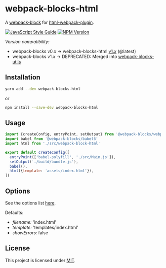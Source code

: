 # webpack-blocks-html

A [webpack-block](https://github.com/andywer/webpack-blocks) for [html-webpack-plugin](https://github.com/jantimon/html-webpack-plugin).

[![JavaScript Style Guide](https://img.shields.io/badge/code%20style-standard-brightgreen.svg)](http://standardjs.com/)
[![NPM Version](https://img.shields.io/npm/v/webpack-blocks-html.svg)](https://www.npmjs.com/package/webpack-blocks-html)

*Version compatibility:*

* webpack-blocks v0._x_ -> webpack-blocks-html [v1._x_](https://github.com/ecliptic/webpack-blocks-copy/tree/master) (@latest)
* webpack-blocks v1._x_ -> DEPRECATED: Merged into [webpack-blocks-utils](https://github.com/ecliptic/webpack-blocks-utils)

## Installation

```sh
yarn add --dev webpack-blocks-html
```

or

```sh
npm install --save-dev webpack-blocks-html
```

## Usage

```js
import {createConfig, entryPoint, setOutput} from '@webpack-blocks/webpack2'
import babel from '@webpack-blocks/babel6'
import html from './src/webpack-block-html'

export default createConfig([
  entryPoint(['babel-polyfill', './src/Main.js']),
  setOutput('./build/bundle.js'),
  babel(),
  html({template: 'assets/index.html'}),
])
```

## Options

See the options list [here](https://github.com/jantimon/html-webpack-plugin#configuration).

Defaults:

* *filename:* 'index.html'
* *template:* 'templates/index.html'
* *showErrors:* false

## License

This project is licensed under [MIT](https://github.com/ecliptic/webpack-blocks-html/blob/master/LICENSE).
